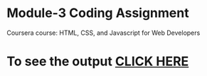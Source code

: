 

# Module-3 Coding Assignment

Coursera course: HTML, CSS, and Javascript for Web Developers

# To see the output [CLICK HERE](https://yashxdagar.github.io/Assignment3)

